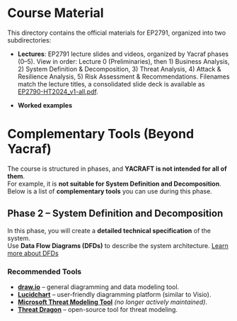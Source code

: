 # Course Material

This directory contains the official materials for EP2791, organized into two subdirectories:

- **Lectures**: EP2791 lecture slides and videos, organized by Yacraf phases (0–5). View in order: Lecture 0 (Preliminaries), then 1) Business Analysis, 2) System Definition & Decomposition, 3) Threat Analysis, 4) Attack & Resilience Analysis, 5) Risk Assessment & Recommendations. Filenames match the lecture titles, a consolidated slide deck is available as [EP2790-HT2024_v1-all.pdf](https://github.com/KTH-SSAS/EP2791-Cybersecurity-Threat-Modeling-and-Risk-Analysis/blob/master/Course-material/lectures/EP2790-HT2024_v1-all.pdf).

- **Worked examples** 


# Complementary Tools (Beyond Yacraf)

The course is structured in phases, and **YACRAFT is not intended for all of them**.  
For example, it is **not suitable for System Definition and Decomposition**.  
Below is a list of **complementary tools** you can use during this phase.

## Phase 2 – System Definition and Decomposition

In this phase, you will create a **detailed technical specification** of the system.  
Use **Data Flow Diagrams (DFDs)** to describe the system architecture.  [Learn more about DFDs](https://online.visual-paradigm.com/knowledge/software-design/dfd-using-yourdon-and-demarco/)

### Recommended Tools
- [**draw.io**](https://draw.io) – general diagramming and data modeling tool.  
- [**Lucidchart**](https://www.lucidchart.com) – user-friendly diagramming platform (similar to Visio).  
- [**Microsoft Threat Modeling Tool**](https://learn.microsoft.com/en-us/azure/security/develop/threat-modeling-tool) *(no longer actively maintained)*.  
- [**Threat Dragon**](https://owasp.org/www-project-threat-dragon/) – open-source tool for threat modeling.  
